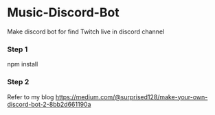 # Music-Discord-Bot
Make discord bot for find Twitch live in discord channel

### Step 1
npm install

### Step 2
Refer to my blog
https://medium.com/@surprised128/make-your-own-discord-bot-2-8bb2d661190a
